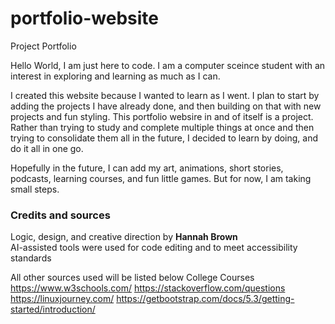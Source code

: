 # portfolio-website
Project Portfolio

Hello World, I am just here to code. I am a computer sceince student with an interest in exploring and learning as much as I can.  

I created this website because I wanted to learn as I went. I plan to start by adding the projects I have already done, and then building on that with new projects and fun styling. This portfolio websire in and of itself is a project. Rather than trying to study and complete multiple things at once and then trying to consolidate them all in the future, I decided to learn by doing, and do it all in one go. 

Hopefully in the future, I can add my art, animations, short stories, podcasts, learning courses, and fun little games. But for now, I am taking small steps.  



### Credits and sources

Logic, design, and creative direction by **Hannah Brown**   
AI-assisted tools were used for code editing and to meet accessibility standards

All other sources used will be listed below
  College Courses
  https://www.w3schools.com/
  https://stackoverflow.com/questions
  https://linuxjourney.com/
  https://getbootstrap.com/docs/5.3/getting-started/introduction/
  
  

